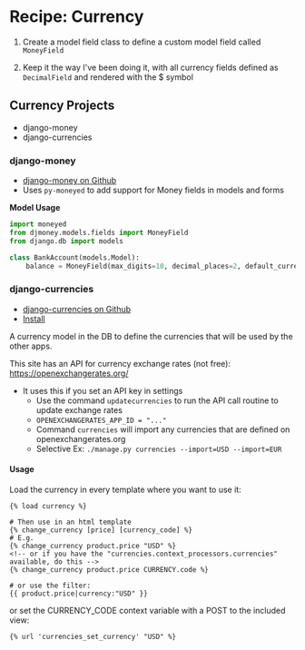 Recipe: Currency
================



1. Create a model field class to define a custom model field called `MoneyField`

2. Keep it the way I've been doing it, with all currency fields defined as `DecimalField`
and rendered with the $ symbol





## Currency Projects

* django-money
* django-currencies



### django-money
* [django-money on Github](https://github.com/django-money/django-money)
* Uses `py-moneyed` to add support for Money fields in models and forms


**Model Usage**

```python
import moneyed
from djmoney.models.fields import MoneyField
from django.db import models

class BankAccount(models.Model):
    balance = MoneyField(max_digits=10, decimal_places=2, default_currency='USD')
```



### django-currencies
* [django-currencies on Github](https://github.com/panosl/django-currencies)
* [Install](https://pypi.python.org/pypi/django-currencies)


A currency model in the DB to define the currencies that will be used by the other apps.

This site has an API for currency exchange rates (not free): https://openexchangerates.org/

* It uses this if you set an API key in settings
  * Use the command `updatecurrencies` to run the API call routine to update exchange rates
  * `OPENEXCHANGERATES_APP_ID = "..."`
  * Command `currencies` will import any currencies that are defined on openexchangerates.org
  * Selective Ex: `./manage.py currencies --import=USD --import=EUR`

#### Usage

Load the currency in every template where you want to use it:

```
{% load currency %}

# Then use in an html template
{% change_currency [price] [currency_code] %}
# E.g.
{% change_currency product.price "USD" %}
<!-- or if you have the "currencies.context_processors.currencies" available, do this -->
{% change_currency product.price CURRENCY.code %}

# or use the filter:
{{ product.price|currency:"USD" }}
```

or set the CURRENCY_CODE context variable with a POST to the included view:

```
{% url 'currencies_set_currency' "USD" %}
```
